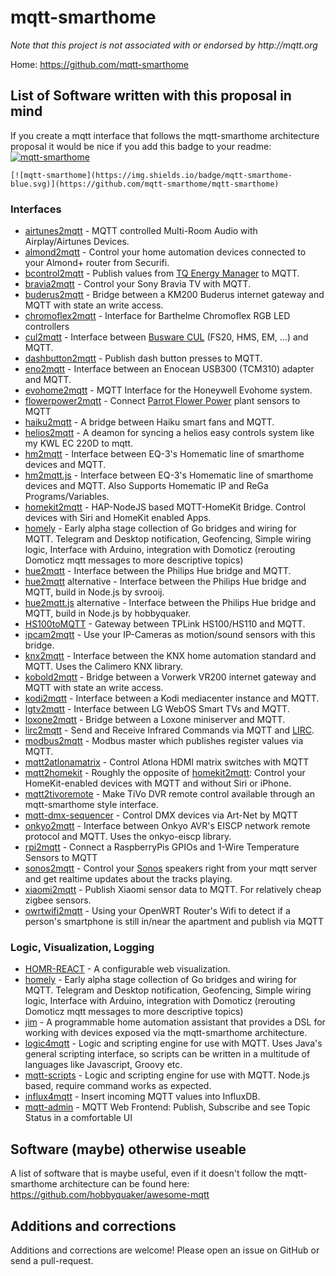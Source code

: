 # mqtt-smarthome

_Note that this project is not associated with or endorsed by http://mqtt.org_

Home: https://github.com/mqtt-smarthome

## List of Software written with this proposal in mind

If you create a mqtt interface that follows the mqtt-smarthome architecture proposal it would be nice if you add this badge to your readme: [![mqtt-smarthome](https://img.shields.io/badge/mqtt-smarthome-blue.svg)](https://github.com/mqtt-smarthome/mqtt-smarthome)

```
[![mqtt-smarthome](https://img.shields.io/badge/mqtt-smarthome-blue.svg)](https://github.com/mqtt-smarthome/mqtt-smarthome)
```

### Interfaces

* [airtunes2mqtt](https://github.com/hobbyquaker/airtunes2mqtt) - MQTT controlled Multi-Room Audio with Airplay/Airtunes Devices.
* [almond2mqtt](https://github.com/nathanielc/almond2mqtt) - Control your home automation devices connected to your Almond+ router from Securifi.
* [bcontrol2mqtt](https://github.com/hobbyquaker/bcontrol2mqtt) - Publish values from [TQ Energy Manager](http://www.tq-group.com/produkte/produktdetail/prod/energy-manager/extb/Main/) to MQTT.
* [bravia2mqtt](https://github.com/forty2/bravia2mqtt) - Control your Sony Bravia TV with MQTT.
* [buderus2mqtt](https://github.com/krambox/buderus2mqtt) - Bridge between a KM200 Buderus internet gateway and MQTT with state an write access.
* [chromoflex2mqtt](https://github.com/owagner/chromoflex2mqtt) - Interface for Barthelme Chromoflex RGB LED controllers
* [cul2mqtt](https://github.com/hobbyquaker/cul2mqtt) - Interface between [Busware CUL](http://shop.busware.de/product_info.php/cPath/1/products_id/29) (FS20, HMS, EM, ...) and MQTT.
* [dashbutton2mqtt](https://github.com/hobbyquaker/dashbutton2mqtt) - Publish dash button presses to MQTT.
* [eno2mqtt](https://github.com/owagner/eno2mqtt) - Interface between an Enocean USB300 (TCM310) adapter and MQTT.
* [evohome2mqtt](https://github.com/svrooij/evohome2mqtt) - MQTT Interface for the Honeywell Evohome system.
* [flowerpower2mqtt](https://github.com/hobbyquaker/flowerpower2mqtt) - Connect  [Parrot Flower Power](http://www.parrot.com/usa/products/flower-power/) plant sensors to MQTT
* [haiku2mqtt](https://github.com/forty2/haiku2mqtt) - A bridge between Haiku smart fans and MQTT.
* [helios2mqtt](https://github.com/mreschka/helios2mqtt) - A deamon for syncing a helios easy controls system like my KWL EC 220D to mqtt.
* [hm2mqtt](https://github.com/owagner/hm2mqtt) - Interface between EQ-3's Homematic line of smarthome devices and MQTT.
* [hm2mqtt.js](https://github.com/hobbyquaker/hm2mqtt.js) - Interface between EQ-3's Homematic line of smarthome devices and MQTT. Also Supports Homematic IP and ReGa Programs/Variables.
* [homekit2mqtt](https://github.com/hobbyquaker/homekit2mqtt) - HAP-NodeJS based MQTT-HomeKit Bridge. Control devices with Siri and HomeKit enabled Apps.
* [homely](https://github.com/baol/homely) - Early alpha stage collection of Go bridges and wiring for MQTT. Telegram and Desktop notification, Geofencing, Simple wiring logic, Interface with Arduino, integration with Domoticz (rerouting Domoticz mqtt messages to more descriptive topics)
* [hue2mqtt](https://github.com/owagner/hue2mqtt) - Interface between the Philips Hue bridge and MQTT.
* [hue2mqtt](https://github.com/svrooij/hue2mqtt) alternative - Interface between the Philips Hue bridge and MQTT, build in Node.js by svrooij.
* [hue2mqtt.js](https://github.com/hobbyquaker/hue2mqtt.js) alternative - Interface between the Philips Hue bridge and MQTT, build in Node.js by hobbyquaker.
* [HS100toMQTT](https://github.com/dersimn/HS100toMQTT) - Gateway between TPLink HS100/HS110 and MQTT.
* [ipcam2mqtt](https://github.com/svrooij/ipcam2mqtt) - Use your IP-Cameras as motion/sound sensors with this bridge.
* [knx2mqtt](https://github.com/owagner/knx2mqtt) - Interface between the KNX home automation standard and MQTT. Uses the Calimero KNX library.
* [kobold2mqtt](https://github.com/krambox/kobold2mqtt) - Bridge between a Vorwerk VR200 internet gateway and MQTT with state an write access.
* [kodi2mqtt](https://github.com/owagner/kodi2mqtt) - Interface between a Kodi mediacenter instance and MQTT.
* [lgtv2mqtt](https://github.com/hobbyquaker/lgtv2mqtt) - Interface between LG WebOS Smart TVs and MQTT.
* [loxone2mqtt](https://github.com/krambox/loxone2mqtt) - Bridge between a Loxone miniserver and MQTT.
* [lirc2mqtt](https://github.com/hobbyquaker/lirc2mqtt) - Send and Receive Infrared Commands via MQTT and [LIRC](http://www.lirc.org).
* [modbus2mqtt](https://github.com/owagner/modbus2mqtt) - Modbus master which publishes register values via MQTT.
* [mqtt2atlonamatrix](https://github.com/forty2/mqtt2atlonamatrix) - Control Atlona HDMI matrix switches with MQTT
* [mqtt2homekit](https://github.com/forty2/mqtt2homekit) - Roughly the opposite of [homekit2mqtt](https://github.com/hobbyquaker/homekit2mqtt): Control your HomeKit-enabled devices with MQTT and without Siri or iPhone.
* [mqtt2tivoremote](https://github.com/forty2/mqtt2tivoremote) - Make TiVo DVR remote control available through an mqtt-smarthome style interface.
* [mqtt-dmx-sequencer](https://github.com/hobbyquaker/mqtt-dmx-sequencer) - Control DMX devices via Art-Net by MQTT   
* [onkyo2mqtt](https://github.com/owagner/onkyo2mqtt) - Interface between Onkyo AVR's EISCP network remote protocol and MQTT. Uses the onkyo-eiscp library.
* [rpi2mqtt](https://github.com/hobbyquaker/rpi2mqtt) - Connect a RaspberryPis GPIOs and 1-Wire Temperature Sensors to MQTT
* [sonos2mqtt](https://github.com/svrooij/sonos2mqtt) - Control your [Sonos](https://www.sonos.com) speakers right from your mqtt server and get realtime updates about the tracks playing.
* [xiaomi2mqtt](https://github.com/svrooij/node-xiaomi2mqtt) - Publish Xiaomi sensor data to MQTT. For relatively cheap zigbee sensors.
* [owrtwifi2mqtt](https://github.com/dersimn/owrtwifi2mqtt) - Using your OpenWRT Router's Wifi to detect if a person's smartphone is still in/near the apartment and publish via MQTT

### Logic, Visualization, Logging

* [HOMR-REACT](https://github.com/klauserber/homr-react) - A configurable web visualization.
* [homely](https://github.com/baol/homely) - Early alpha stage collection of Go bridges and wiring for MQTT. Telegram and Desktop notification, Geofencing, Simple wiring logic, Interface with Arduino, integration with Domoticz (rerouting Domoticz mqtt messages to more descriptive topics)
* [jim](https://github.com/nathanielc/jim) - A programmable home automation assistant that provides a DSL for working with devices exposed via the mqtt-smarthome architecture.
* [logic4mqtt](https://github.com/owagner/logic4mqtt) - Logic and scripting engine for use with MQTT. Uses Java's general scripting interface, so scripts can be written in a multitude of languages like Javascript, Groovy etc.
* [mqtt-scripts](https://github.com/hobbyquaker/mqtt-scripts) - Logic and scripting engine for use with MQTT. Node.js based, require command works as expected.
* [influx4mqtt](https://github.com/hobbyquaker/influx4mqtt) - Insert incoming MQTT values into InfluxDB.
* [mqtt-admin](https://github.com/hobbyquaker/mqtt-admin) - MQTT Web Frontend: Publish, Subscribe and see Topic Status in a comfortable UI

## Software (maybe) otherwise useable

A list of software that is maybe useful, even if it doesn't follow the mqtt-smarthome architecture can be found here: https://github.com/hobbyquaker/awesome-mqtt

## Additions and corrections

Additions and corrections are welcome! Please open an issue on GitHub or send a pull-request.
